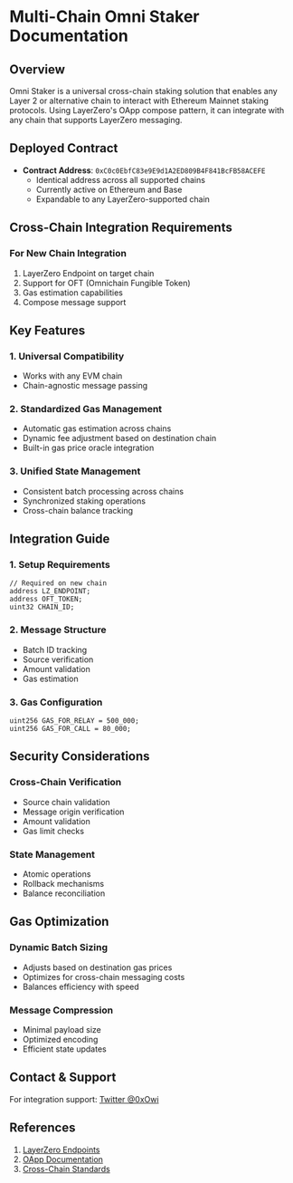 # Multi-Chain Omni Staker Documentation

## Overview

Omni Staker is a universal cross-chain staking solution that enables any Layer 2 or alternative chain to interact with Ethereum Mainnet staking protocols. Using LayerZero's OApp compose pattern, it can integrate with any chain that supports LayerZero messaging.

## Deployed Contract

- **Contract Address**: `0xC0c0EbfC83e9E9d1A2ED809B4F841BcFB58ACEFE`
  - Identical address across all supported chains
  - Currently active on Ethereum and Base
  - Expandable to any LayerZero-supported chain

## Cross-Chain Integration Requirements

### For New Chain Integration

1. LayerZero Endpoint on target chain
2. Support for OFT (Omnichain Fungible Token)
3. Gas estimation capabilities
4. Compose message support

## Key Features

### 1. Universal Compatibility

- Works with any EVM chain
- Chain-agnostic message passing

### 2. Standardized Gas Management

- Automatic gas estimation across chains
- Dynamic fee adjustment based on destination chain
- Built-in gas price oracle integration

### 3. Unified State Management

- Consistent batch processing across chains
- Synchronized staking operations
- Cross-chain balance tracking

## Integration Guide

### 1. Setup Requirements

```solidity
// Required on new chain
address LZ_ENDPOINT;
address OFT_TOKEN;
uint32 CHAIN_ID;
```

### 2. Message Structure

- Batch ID tracking
- Source verification
- Amount validation
- Gas estimation

### 3. Gas Configuration

```solidity
uint256 GAS_FOR_RELAY = 500_000;
uint256 GAS_FOR_CALL = 80_000;
```

## Security Considerations

### Cross-Chain Verification

- Source chain validation
- Message origin verification
- Amount validation
- Gas limit checks

### State Management

- Atomic operations
- Rollback mechanisms
- Balance reconciliation

## Gas Optimization

### Dynamic Batch Sizing

- Adjusts based on destination gas prices
- Optimizes for cross-chain messaging costs
- Balances efficiency with speed

### Message Compression

- Minimal payload size
- Optimized encoding
- Efficient state updates

## Contact & Support

For integration support: [Twitter @0xOwi](https://x.com/0xOwi)

## References

1. [LayerZero Endpoints](https://layerzero.gitbook.io/docs/technical-reference/mainnet/supported-chain-ids)
2. [OApp Documentation](https://layerzero.gitbook.io/docs/technical-reference/mainnet/supported-chain-ids)
3. [Cross-Chain Standards](https://ethereum.org/en/developers/docs/standards/tokens/erc-4626)
